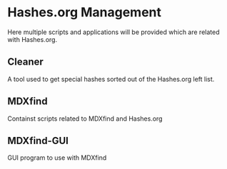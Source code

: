 # Hashes.org Management

Here multiple scripts and applications will be provided which are related with Hashes.org.

## Cleaner

A tool used to get special hashes sorted out of the Hashes.org left list.

## MDXfind

Containst scripts related to MDXfind and Hashes.org

## MDXfind-GUI

GUI program to use with MDXfind
